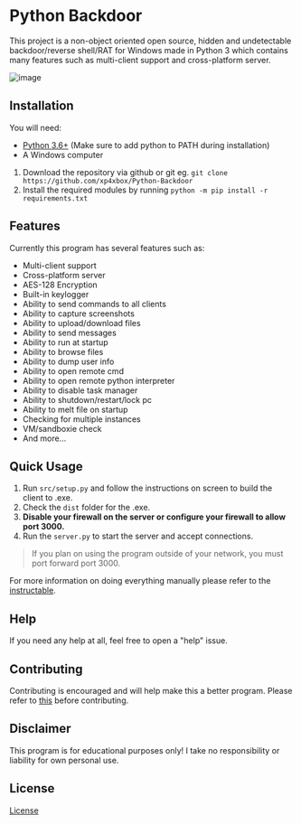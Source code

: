 # Python Backdoor

This project is a non-object oriented open source, hidden and undetectable backdoor/reverse shell/RAT for Windows made in Python 3 which contains many features such as multi-client support and cross-platform server.

![image](https://i.imgur.com/uTU3PXnl.png)

## Installation

You will need:

* [Python 3.6+](https://www.python.org/downloads) (Make sure to add python to PATH during installation)
* A Windows computer

1. Download the repository via github or git eg. `git clone https://github.com/xp4xbox/Python-Backdoor`
2. Install the required modules by running `python -m pip install -r requirements.txt`

## Features

Currently this program has several features such as:

* Multi-client support
* Cross-platform server
* AES-128 Encryption
* Built-in keylogger
* Ability to send commands to all clients
* Ability to capture screenshots
* Ability to upload/download files
* Ability to send messages
* Ability to run at startup
* Ability to browse files
* Ability to dump user info
* Ability to open remote cmd
* Ability to open remote python interpreter
* Ability to disable task manager
* Ability to shutdown/restart/lock pc
* Ability to melt file on startup
* Checking for multiple instances
* VM/sandboxie check
* And more...

## Quick Usage

1. Run `src/setup.py` and follow the instructions on screen to build the client to .exe.
2. Check the `dist` folder for the .exe.
3. **Disable your firewall on the server or configure your firewall to allow port 3000.**
4. Run the `server.py` to start the server and accept connections.

> If you plan on using the program outside of your network, you must port forward port 3000.

For more information on doing everything manually please refer to the [instructable](https://www.instructables.com/id/Simple-Python-Backdoor/).

## Help

If you need any help at all, feel free to open a "help" issue.

## Contributing

Contributing is encouraged and will help make this a better program. Please refer to [this](https://gist.github.com/MarcDiethelm/7303312) before contributing.

## Disclaimer

This program is for educational purposes only! I take no responsibility or liability for own personal use.

## License

[License](https://github.com/xp4xbox/Python-Backdoor/blob/master/license)
